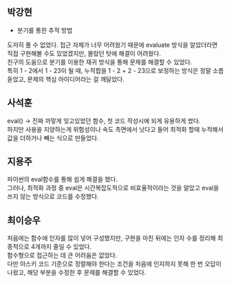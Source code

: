 ## 박강현
- 분기를 통한 추적 방법

도저히 풀 수 없었다. 접근 자체가 너무 어려웠기 때문에 evaluate 방식을 알았더라면 직접 구현해볼 수도 있었겠지만, 몰랐던 탓에 해결이 어려웠다.   
친구의 도움으로 분기를 이용한 재귀 방식을 통해 문제를 해결할 수 있었다.   
특히 1 - 2에서 1 - 23이 될 때, 누적합을 1 - 2 + 2 - 23으로 보정하는 방식은 정말 소름 돋았고, 문제의 핵심 아이디어라는 걸 깨달았다.   
## 사석훈
eval() -> 진짜 까맣게 잊고있었던 함수, 첫 코드 작성시에 되게 유용하게 썼다.   
하지만 사용을 지양하는게 위험성이나 속도 측면에서 낫다고 들어 최적화 할때 누적해서 값을 더하거나 빼는 식으로 만들었다.
## 지용주
파이썬의 eval함수를 통해 쉽게 해결을 했다.   
그러나, 최적화 과정 중 eval은 시간복잡도적으로 비효율적이라는 것을 알았고 eval을 쓰지 않는 방식으로 코드를 수정했다.
## 최이승우
처음에는 함수에 인자를 많이 넣어 구성했지만, 구현을 마친 뒤에는 인자 수를 정리해 최종적으로 4개까지 줄일 수 있었다.   
함수형으로 접근하는 데 큰 어려움은 없었다.   
다만 아스키 코드 기준으로 정렬해야 한다는 조건을 처음에 인지하지 못해 한 번 오답이 나왔고, 해당 부분을 수정한 후 문제를 해결할 수 있었다.
